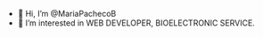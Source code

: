 - 👋 Hi, I’m @MariaPachecoB
- 👀 I’m interested in WEB DEVELOPER, BIOELECTRONIC SERVICE.


<!---
MariaPachecoB/MariaPachecoB is a ✨ special ✨ repository because its `README.md` (this file) appears on your GitHub profile.
You can click the Preview link to take a look at your changes.
--->
